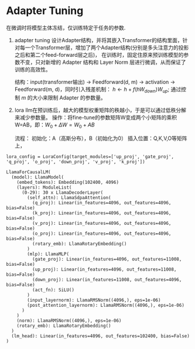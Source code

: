 # Adapter Tuning
在微调时将模型主体冻结，仅训练特定于任务的参数.

1. adapter tuning
   设计Adapter结构，并将其嵌入Transformer的结构里面，针对每一个Transformer层，增加了两个Adapter结构(分别是多头注意力的投影之后和第二个feed-forward层之后)，
   在训练时，固定住原来预训练模型的参数不变，只对新增的 Adapter 结构和 Layer Norm 层进行微调，从而保证了训练的高效性。

   结构：input(transformer输出) -> Feedforward(d, m) -> activation -> Feedforward(m, d)，同时引入残差机制：
      $h \leftarrow h + f(hW_{down})W_{up}$; 通过控制 $m$ 的大小来限制 Adapter 的参数量。

2. lora
   llm在预训练后，越大的模型权重矩阵的秩越小，于是可以通过低秩分解来减少参数量。
   操作：将fine-tune的参数矩阵W变成两个小矩阵的乘积 W=AB，即：$W_0+\Delta W=W_0 +AB$

   流程：
   初始化：A（高斯分布），B（初始化为0）
   插入位置：Q,K,V,O等矩阵上， 

`lora_config = LoraConfig(target_modules=['up_proj', 'gate_proj', 'q_proj', 'o_proj', 'down_proj', 'v_proj', 'k_proj'])`
```text 
LlamaForCausalLM(
  (model): LlamaModel(
    (embed_tokens): Embedding(102400, 4096)
    (layers): ModuleList(
      (0-29): 30 x LlamaDecoderLayer(
        (self_attn): LlamaSdpaAttention(
          (q_proj): Linear(in_features=4096, out_features=4096, bias=False)
          (k_proj): Linear(in_features=4096, out_features=4096, bias=False)
          (v_proj): Linear(in_features=4096, out_features=4096, bias=False)
          (o_proj): Linear(in_features=4096, out_features=4096, bias=False)
          (rotary_emb): LlamaRotaryEmbedding()
        )
        (mlp): LlamaMLP(
          (gate_proj): Linear(in_features=4096, out_features=11008, bias=False)
          (up_proj): Linear(in_features=4096, out_features=11008, bias=False)
          (down_proj): Linear(in_features=11008, out_features=4096, bias=False)
          (act_fn): SiLU()
        )
        (input_layernorm): LlamaRMSNorm((4096,), eps=1e-06)
        (post_attention_layernorm): LlamaRMSNorm((4096,), eps=1e-06)
      )
    )
    (norm): LlamaRMSNorm((4096,), eps=1e-06)
    (rotary_emb): LlamaRotaryEmbedding()
  )
  (lm_head): Linear(in_features=4096, out_features=102400, bias=False)
)
```